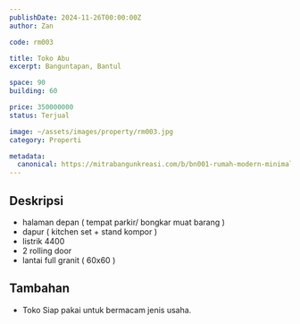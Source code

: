 ```yaml
---
publishDate: 2024-11-26T00:00:00Z
author: Zan

code: rm003

title: Toko Abu 
excerpt: Banguntapan, Bantul

space: 90
building: 60

price: 350000000
status: Terjual

image: ~/assets/images/property/rm003.jpg
category: Properti

metadata:
  canonical: https://mitrabangunkreasi.com/b/bn001-rumah-modern-minimalis
---
```


## Deskripsi

- halaman depan ( tempat parkir/ bongkar muat barang )
- dapur ( kitchen set + stand kompor )
- listrik 4400
- 2 rolling door
- lantai full granit ( 60x60 )

## Tambahan
- Toko Siap pakai untuk bermacam jenis usaha.
